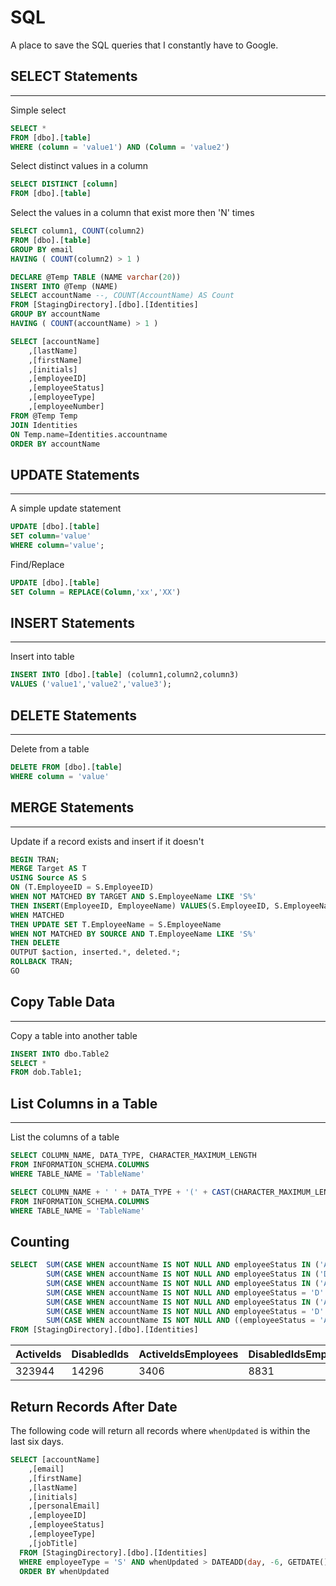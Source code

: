 # SQL

A place to save the SQL queries that I constantly have to Google.

## SELECT Statements

---

Simple select

```sql
SELECT *
FROM [dbo].[table]
WHERE (column = 'value1') AND (Column = 'value2')
```

Select distinct values in a column

```sql
SELECT DISTINCT [column]
FROM [dbo].[table]
```

Select the values in a column that exist more then 'N' times

```sql
SELECT column1, COUNT(column2)
FROM [dbo].[table]
GROUP BY email
HAVING ( COUNT(column2) > 1 )
```

```sql
DECLARE @Temp TABLE (NAME varchar(20))
INSERT INTO @Temp (NAME)
SELECT accountName --, COUNT(AccountName) AS Count
FROM [StagingDirectory].[dbo].[Identities]
GROUP BY accountName
HAVING ( COUNT(accountName) > 1 )
```

```sql
SELECT [accountName]
    ,[lastName]
    ,[firstName]
    ,[initials]
    ,[employeeID]
    ,[employeeStatus]
    ,[employeeType]
    ,[employeeNumber]
FROM @Temp Temp
JOIN Identities
ON Temp.name=Identities.accountname
ORDER BY accountName
```

## UPDATE Statements

---

A simple update statement

```sql
UPDATE [dbo].[table]
SET column='value'
WHERE column='value';
```

Find/Replace

```sql
UPDATE [dbo].[table]
SET Column = REPLACE(Column,'xx','XX')
```

## INSERT Statements

---

Insert into table

```sql
INSERT INTO [dbo].[table] (column1,column2,column3)
VALUES ('value1','value2','value3');
```

## DELETE Statements

---

Delete from a table

```sql
DELETE FROM [dbo].[table]
WHERE column = 'value'
```

## MERGE Statements

---

Update if a record exists and insert if it doesn't

```sql
BEGIN TRAN;
MERGE Target AS T
USING Source AS S
ON (T.EmployeeID = S.EmployeeID)
WHEN NOT MATCHED BY TARGET AND S.EmployeeName LIKE 'S%'
THEN INSERT(EmployeeID, EmployeeName) VALUES(S.EmployeeID, S.EmployeeName)
WHEN MATCHED
THEN UPDATE SET T.EmployeeName = S.EmployeeName
WHEN NOT MATCHED BY SOURCE AND T.EmployeeName LIKE 'S%'
THEN DELETE
OUTPUT $action, inserted.*, deleted.*;
ROLLBACK TRAN;
GO
```

## Copy Table Data

---

Copy a table into another table

```sql
INSERT INTO dbo.Table2
SELECT *
FROM dob.Table1;
```

## List Columns in a Table

---

List the columns of a table

```sql
SELECT COLUMN_NAME, DATA_TYPE, CHARACTER_MAXIMUM_LENGTH
FROM INFORMATION_SCHEMA.COLUMNS
WHERE TABLE_NAME = 'TableName'
```

```sql
SELECT COLUMN_NAME + ' ' + DATA_TYPE + '(' + CAST(CHARACTER_MAXIMUM_LENGTH AS varchar) + ')' AS Columns
FROM INFORMATION_SCHEMA.COLUMNS
WHERE TABLE_NAME = 'TableName'
```

## Counting

```sql
SELECT  SUM(CASE WHEN accountName IS NOT NULL AND employeeStatus IN ('A','P') THEN 1 ELSE 0 END) ActiveIds,
        SUM(CASE WHEN accountName IS NOT NULL AND employeeStatus IN ('D') THEN 1 ELSE 0 END) DisabledIds,
        SUM(CASE WHEN accountName IS NOT NULL AND employeeStatus IN ('A','P') AND employeeType != 'S' THEN 1 ELSE 0 END) ActiveIdsEmployees,
        SUM(CASE WHEN accountName IS NOT NULL AND employeeStatus = 'D' AND employeeType != 'S' THEN 1 ELSE 0 END) DisabledIdsEmployees,
        SUM(CASE WHEN accountName IS NOT NULL AND employeeStatus IN ('A','P') AND employeeType = 'S' THEN 1 ELSE 0 END) ActiveIdsStudents,
        SUM(CASE WHEN accountName IS NOT NULL AND employeeStatus = 'D' AND employeeType = 'S' THEN 1 ELSE 0 END) DisabledIdsStudents,
        SUM(CASE WHEN accountName IS NOT NULL AND ((employeeStatus = 'A' AND employeeType = 'S' AND termNumber < 1250) OR (employeeStatus = 'A' AND employeeType != 'S')) THEN 1 ELSE 0 END) O365Users
FROM [StagingDirectory].[dbo].[Identities]
```

|ActiveIds|DisabledIds|ActiveIdsEmployees|DisabledIdsEmployees|ActiveIdsStudents|DisabledIdsStudents|O365Users|
|---------|-----------|------------------|--------------------|-----------------|-------------------|---------|
|323944|14296|3406|8831|320538|5465|241263|

## Return Records After Date

The following code will return all records where ```whenUpdated``` is within the last six days.

```sql
SELECT [accountName] 
    ,[email]
    ,[firstName]
    ,[lastName]
    ,[initials]
    ,[personalEmail]
    ,[employeeID]
    ,[employeeStatus]
    ,[employeeType]
    ,[jobTitle]
  FROM [StagingDirectory].[dbo].[Identities]
  WHERE employeeType = 'S' AND whenUpdated > DATEADD(day, -6, GETDATE())
  ORDER BY whenUpdated
```
